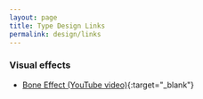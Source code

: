 ```yaml
---
layout: page
title: Type Design Links
permalink: design/links
---
```


### Visual effects

- [Bone Effect (YouTube video)](https://www.youtube.com/watch?v=CT8BgbTRFx8){:target="\_blank"}<br>

